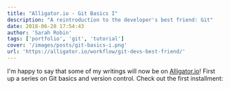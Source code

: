 ```yaml
---
title: "Alligator.io - Git Basics I"
description: "A reintroduction to the developer's best friend: Git"
date: 2018-06-28 17:54:43
author: 'Sarah Robin'
tags: ['portfolio', 'git', 'tutorial']
cover: '/images/posts/git-basics-i.png'
url: 'https://alligator.io/workflow/git-devs-best-friend/'
---
```


I'm happy to say that some of my writings will now be on [Alligator.io](https://alligator.io)! First up a series on Git basics and version control. Check out the first installment:
